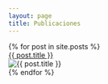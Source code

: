 ```yaml
---
layout: page
title: Publicaciones
---
```

<div class="grid-container">
  {% for post in site.posts %}
  <article class="post-listing">
    <a class="post-title" href="{{ post.url }}">{{ post.title }}</a>
    <div class="album-art-container">
      <div class="album-art-frame">
        <img class="album-art" src="{% if post.feature %}{{ post.feature }}{% else %}{{ post.image }}{% endif %}" alt="{{ post.title }}">
      </div>
    </div>
  </article>
  {% endfor %}
</div>